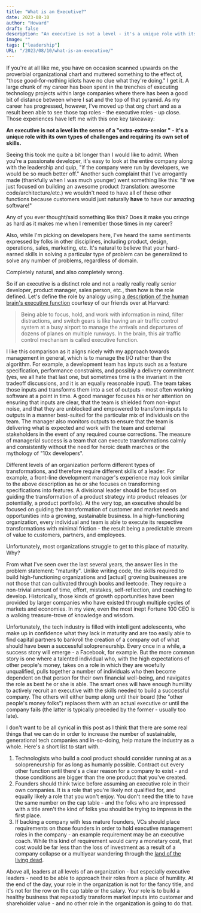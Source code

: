 ```yaml
---
title: "What is an Executive?"
date: 2023-08-10
author: "Howard"
draft: false
description: "An executive is not a level - it's a unique role with its own types of challenges and requiring its own set of skills. Leaders ignore that to their own and everyone else's peril."
image: ""
tags: ["leadership"]
URL: "/2023/08/10/what-is-an-executive/"
---
```


If you're at all like me, you have on occasion scanned upwards on the proverbial organizational chart and muttered something to the effect of, "those good-for-nothing idiots have no clue what they're doing." I get it. A large chunk of my career has been spent in the trenches of executing technology projects within large companies where there has been a good bit of distance between where I sat and the top of that pyramid. As my career has progressed, however, I've moved up that org chart and as a result been able to see those top roles - the executive roles - up close. Those experiences have left me with this one key takeaway:

**An executive is not a level in the sense of a "extra-extra-senior <role>" - it's a unique role with its own types of challenges and requiring its own set of skills.**

Seeing this took me quite a bit longer than I would like to admit. When you're a passionate developer, it's easy to look at the entire company along with the leadership and quip, "if the company were run by developers, we would be so much better off." Another such complaint that I've arrogantly made (thankfully when I was much younger) went something like this: "If we just focused on building an awesome product (translation: awesome code/architecture/etc.) we wouldn't need to have all of these other functions because customers would just naturally **have** to have our amazing software!"

Any of you ever thought/said something like this? Does it make you cringe as hard as it makes me when I remember those times in my career?

Also, while I'm picking on developers here, I've heard the same sentiments expressed by folks in other disciplines, including product, design, operations, sales, marketing, etc. It's natural to believe that your hard-earned skills in solving a particular type of problem can be generalized to solve any number of problems, regardless of domain. 

Completely natural, and also completely wrong.

So if an executive is a distinct role and not a really really really senior developer, product manager, sales person, etc., then how is the role defined. Let's define the role by analogy using [a description of the human brain's executive function](https://developingchild.harvard.edu/resources/what-is-executive-function-and-how-does-it-relate-to-child-development/) courtesy of our friends over at Harvard:

> Being able to focus, hold, and work with information in mind, filter distractions, and switch gears is like having an air traffic control system at a busy airport to manage the arrivals and departures of dozens of planes on multiple runways. In the brain, this air traffic control mechanism is called executive function.

I like this comparison as it aligns nicely with my approach towards management in general, which is to manage the I/O rather than the algorithm. For example, a development team has inputs such as a feature specification, performance constraints, and possibly a delivery commitment (yes, we all hate that last one, but sometimes time is the invariant in the tradeoff discussions, and it is an equally reasonable input). The team takes those inputs and transforms them into a set of outputs - most often working software at a point in time. A good manager focuses his or her attention on ensuring that inputs are clear, that the team is shielded from non-input noise, and that they are unblocked and empowered to transform inputs to outputs in a manner best-suited for the particular mix of individuals on the team. The manager also monitors outputs to ensure that the team is delivering what is expected and work with the team and external stakeholders in the event of any required course corrections. The measure of managerial success is a team that can execute transformations calmly and consistently without the need for heroic death marches or the mythology of "10x developers". 

Different levels of an organization perform different types of transformations, and therefore require different skills of a leader. For example, a front-line development manager's experience may look similar to the above description as he or she focuses on transforming specifications into features. A divisional leader should be focused on guiding the transformation of a product strategy into product releases (or potentially, a product portfolio). At the very top, an executive should be focused on guiding the transformation of customer and market needs and opportunities into a growing, sustainable business. In a high-functioning organization, every individual and team is able to execute its respective transformations with minimal friction - the result being a predictable stream of value to customers, partners, and employees. 

Unfortunately, most organizations struggle to get to this place of maturity. Why?

From what I've seen over the last several years, the answer lies in the problem statement: "maturity". Unlike writing code, the skills required to build high-functioning organizations and [actual] growing businesses are not those that can cultivated through books and leetcode. They require a non-trivial amount of time, effort, mistakes, self-reflection, and coaching to develop. Historically, those kinds of growth opportunities have been provided by larger companies who have existed through multiple cycles of markets and economies. In my view, even the most inept Fortune 100 CEO is a walking treasure-trove of knowledge and wisdom.

Unfortunately, the tech industry is filled with intelligent adolescents, who make up in confidence what they lack in maturity and are too easily able to find capital partners to bankroll the creation of a company out of what should have been a successful solopreneurship. Every once in a while, a success story will emerge - a Facebook, for example. But the more common story is one where a talented individual who, with the high expectations of other people's money, takes on a role in which they are woefully unqualified, pulls together a number of individuals who then become dependent on that person for their own financial well-being, and navigates the role as best he or she is able. The smart ones will have enough humility to actively recruit an executive with the skills needed to build a successful company. The others will either bump along until their board (the "other people's money folks") replaces them with an actual executive or until the company fails (the latter is typically preceded by the former - usually too late).

I don't want to be all cynical in this post as I think that there are some real things that we can do in order to increase the number of sustainable, generational tech companies and in-so-doing, help mature the industry as a whole. Here's a short list to start with.

1. Technologists who build a cool product should consider running at as a solopreneurship for as long as humanly possible. Contract out every other function until there's a clear reason for a company to exist - and those conditions are bigger than the one product that you've created.
2. Founders should think twice before assuming an executive role in their own companies. It is a role that you're likely not qualified for, and equally likely a role that you won't enjoy. You don't need the title to have the same number on the cap table - and the folks who are impressed with a title aren't the kind of folks you should be trying to impress in the first place.
3. If backing a company with less mature founders, VCs should place requirements on those founders in order to hold executive management roles in the company - an example requirement may be an executive coach. While this kind of requirement would carry a monetary cost, that cost would be far less than the loss of investment as a result of a company collapse or a multiyear wandering through the [land of the living dead](http://www.daniellemorrill.com/2013/03/zombie-startups/).

Above all, leaders at all levels of an organization - but especially executive leaders - need to be able to approach their roles from a place of humility. At the end of the day, your role in the organization is not for the fancy title, and it's not for the row on the cap table or the salary. Your role is to build a healthy business that repeatedly transform market inputs into customer and shareholder value - and no other role in the organization is going to do that.